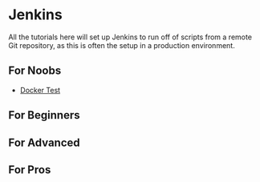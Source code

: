 # Jenkins
All the tutorials here will set up Jenkins to run off of scripts from a remote Git repository, as this is often the setup in a production environment. 

## For Noobs
  * [Docker Test](/Jenkins/dockertest)

## For Beginners

## For Advanced

## For Pros
